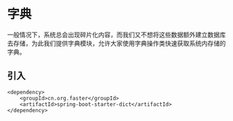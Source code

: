 # 字典
一般情况下，系统总会出现碎片化内容，而我们又不想将这些数据额外建立数据库去存储，为此我们提供字典模块，允许大家使用字典操作类快速获取系统内存储的字典。



## 引入

```
<dependency>
    <groupId>cn.org.faster</groupId>
    <artifactId>spring-boot-starter-dict</artifactId>
</dependency>
```